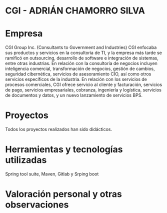 # CGI - ADRIÁN CHAMORRO SILVA

# Empresa
CGI Group Inc. (Consultants to Government and Industries)
CGI enfocaba sus productos y servicios en la consultoría de TI, y la empresa más tarde se ramificó en outsourcing, desarrollo de software e integración de sistemas, entre otras industrias.
En relación con la consultoría de negocios incluyen inteligencia comercial, transformación de negocios, gestión de cambios, seguridad cibernética, servicios de asesoramiento CIO, así como otros servicios específicos de la industria. En relación con los servicios de procesos comerciales, CGI ofrece servicio al cliente y facturación, servicios de pago, servicios empresariales, cobranza, ingeniería y logística, servicios de documentos y datos, y un nuevo lanzamiento de servicios BPS.
# Proyectos
Todos los proyectos realizados han sido didácticos. 
# Herramientas y tecnologías utilizadas
Spring tool suite, Maven, Gitlab y Srping boot
# Valoración personal y otras observaciones
